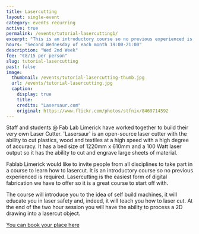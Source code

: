 ```yaml
---
title: Lasercutting
layout: single-event
category: events recurring
active: true
permalink: /events/tutorial-lasercutting1/
excerpt: "This is an introductory course so no previous experienced is required. Lasercutting is the easiest form of digital fabrication we have to offer so it is a great course to start off with."
hours: "Second Wednesday of each month 19:00-21:00"
description: "Wed 2nd Week"
fee: "€8/15 per person"
slug: tutorial-lasercutting
past: false
image:
  thumbnail: /events/tutorial-lasercutting-thumb.jpg
  url: /events/tutorial-lasercutting.jpg
  caption:
    display: true
    title: 
    credits: "Lasersaur.com"
    original: https://www.flickr.com/photos/stfnix/8469714592
---
```


Staff and students @ Fab Lab Limerick have worked together to build their very own Laser Cutter. 'Lasersaur' is an open-source laser cutter with the ability to cut plastics, wood and textiles at a high speed with a high degree of accuracy. It has a bed size of 1220mm x 610mm and a 100 Watt laser output so it has the ability to cut and engrave large sheets of material.

Fablab Limerick would like to invite people from all disciplines to take part in a course to learn how to lasercut.  It is an introductory course so no previous experienced is required. Lasercutting is the easiest form of digital fabrication we have to offer so it is a great course to start off with.

The course will introduce you to the idea of self build machines, it will educate you in laser safety and, indeed, it will teach you how to laser cut. At the end of the two hour session you will have the ability to process a 2D drawing into a lasercut object.

[You can book your place here](http://fablablimerick.ticketleap.com/introduction-to-lasercutting6/)